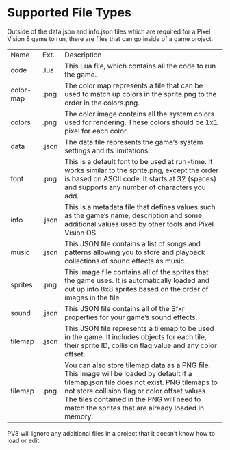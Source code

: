 # Supported File Types

Outside of the data.json and info.json files which are required for a Pixel Vision 8 game to run, there are files that can go inside of a game project:

<table>
  <tr>
    <td>Name</td>
    <td>Ext.</td>
    <td>Description</td>
  </tr>
  <tr>
    <td>code</td>
    <td>.lua</td>
    <td>This Lua file, which contains all the code to run the game.</td>
  </tr>
  <tr>
    <td>color-map</td>
    <td>.png</td>
    <td>The color map represents a file that can be used to match up colors in the sprite.png to the order in the colors.png.</td>
  </tr>
  <tr>
    <td>colors</td>
    <td>.png</td>
    <td>The color image contains all the system colors used for rendering. These colors should be 1x1 pixel for each color.</td>
  </tr>
  <tr>
    <td>data</td>
    <td>.json</td>
    <td>The data file represents the game’s system settings and its limitations.</td>
  </tr>
  <tr>
    <td>font</td>
    <td>.png</td>
    <td>This is a default font to be used at run-time. It works similar to the sprite.png, except the order is based on ASCII code. It starts at 32 (spaces) and supports any number of characters you add.</td>
  </tr>
  <tr>
    <td>info</td>
    <td>.json</td>
    <td>This is a metadata file that defines values such as the game’s name, description and some additional values used by other tools and Pixel Vision OS.</td>
  </tr>
  <tr>
    <td>music</td>
    <td>.json</td>
    <td>This JSON file contains a list of songs and patterns allowing you to store and playback collections of sound effects as music.</td>
  </tr>
  <tr>
    <td>sprites</td>
    <td>.png</td>
    <td>This image file contains all of the sprites that the game uses. It is automatically loaded and cut up into 8x8 sprites based on the order of images in the file. </td>
  </tr>
  <tr>
    <td>sound</td>
    <td>.json</td>
    <td>This JSON file contains all of the Sfxr properties for your game’s sound effects.</td>
  </tr>
  <tr>
    <td>tilemap</td>
    <td>.json</td>
    <td>This JSON file represents a tilemap to be used in the game. It includes objects for each tile, their sprite ID, collision flag value and any color offset.</td>
  </tr>
  <tr>
    <td>tilemap</td>
    <td>.png</td>
    <td>You can also store tilemap data as a PNG file. This image will be loaded by default if a tilemap.json file does not exist. PNG tilemaps to not store collision flag or color offset values. The tiles contained in the PNG will need to match the sprites that are already loaded in memory.</td>
  </tr>
</table>


PV8 will ignore any additional files in a project that it doesn’t know how to load or edit.

